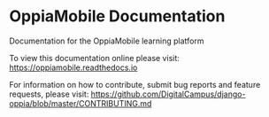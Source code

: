 OppiaMobile Documentation
===========================

Documentation for the OppiaMobile learning platform

To view this documentation online please visit: https://oppiamobile.readthedocs.io

For information on how to contribute, submit bug reports and feature requests, please visit: https://github.com/DigitalCampus/django-oppia/blob/master/CONTRIBUTING.md
